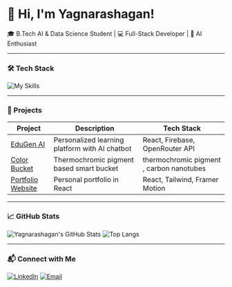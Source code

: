 # 👋 Hi, I'm Yagnarashagan!

🎓 B.Tech AI & Data Science Student | 💻 Full-Stack Developer | 🤖 AI Enthusiast

---

### 🛠️ Tech Stack

![My Skills](https://skillicons.dev/icons?i=react,nodejs,tailwind,js,python,java,firebase,vite,figma,git)

---

### 🚀 Projects

| Project | Description | Tech Stack |
|--------|-------------|------------|
| [EduGen AI](https://github.com/yagnarashagan6/edugen-ai) | Personalized learning platform with AI chatbot | React, Firebase, OpenRouter API |
| [Color Bucket](https://github.com/yagnarashagan6/color-changing-bucket) | Thermochromic pigment based smart bucket | thermochromic pigment , carbon nanotubes |
| [Portfolio Website](https://github.com/yagnarashagan6/code-creativity-ai-bloom) | Personal portfolio in React | React, Tailwind, Framer Motion |

---

### 📈 GitHub Stats

![Yagnarashagan's GitHub Stats](https://github-readme-stats.vercel.app/api?username=yagnarashagan6&show_icons=true&theme=radical)
![Top Langs](https://github-readme-stats.vercel.app/api/top-langs/?username=yagnarashagan6&layout=compact&theme=radical)

---

### 📬 Connect with Me

[![LinkedIn](https://img.shields.io/badge/LinkedIn-blue?style=for-the-badge&logo=linkedin)](https://www.linkedin.com/in/yagnarashagan)
[![Email](https://img.shields.io/badge/Email-grey?style=for-the-badge&logo=gmail)](mailto:yagnarashagan2@gmail.com)

